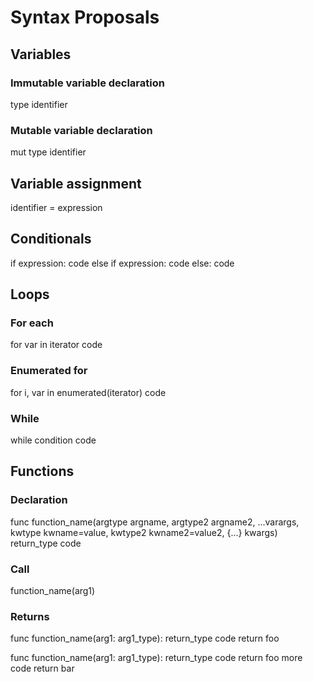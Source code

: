 # Syntax Proposals

## Variables
### Immutable variable declaration
type identifier

### Mutable variable declaration
mut type identifier

## Variable assignment
identifier = expression

## Conditionals
if expression:
  code
else if expression:
  code
else:
  code

## Loops

### For each
for var in iterator
  code

### Enumerated for
for i, var in enumerated(iterator)
  code

### While
while condition
  code

## Functions

### Declaration
func function\_name(argtype argname, argtype2 argname2, ...varargs, kwtype kwname=value, kwtype2 kwname2=value2, {...} kwargs) return\_type
  code

### Call
function\_name(arg1)

### Returns
func function\_name(arg1: arg1\_type): return\_type
  code
  return foo

func function\_name(arg1: arg1\_type): return\_type
  code
  return foo
  more code
  return bar





